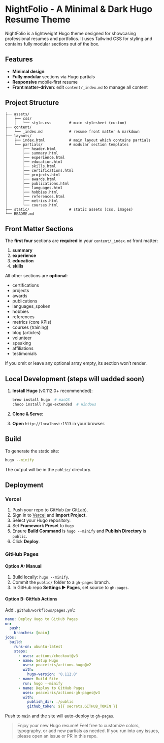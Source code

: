 # NightFolio - A Minimal & Dark Hugo Resume Theme

NightFolio is a lightweight Hugo theme designed for showcasing professional resumes and portfolios. It uses Tailwind CSS for styling and contains fully modular sections out of the box.

## Features

- **Minimal design**
- **Fully modular** sections via Hugo partials
- **Responsive** mobile‑first resume
- **Front matter–driven**: edit `content/_index.md` to manage all content

## Project Structure

```text
├── assets/
│   ├── css/
│   │   └── style.css        # main stylesheet (custom)
├── content/
│   └── _index.md            # resume front matter & markdown
├── layouts/
│   ├── index.html           # main layout which contains partials
│   └── partials/            # modular section templates
│       ├── header.html
│       ├── summary.html
│       ├── experience.html
│       ├── education.html
│       ├── skills.html
│       ├── certifications.html
│       ├── projects.html
│       ├── awards.html
│       ├── publications.html
│       ├── languages.html
│       ├── hobbies.html
│       ├── references.html
│       ├── metrics.html
│       └── courses.html
├── static/                  # static assets (css, images)
└── README.md                
```

## Front Matter Sections

The **first four** sections are **required** in your `content/_index.md` front matter:

1. **summary**
2. **experience**
3. **education**
4. **skills**

All other sections are **optional**:

- certifications
- projects
- awards
- publications
- languages_spoken
- hobbies
- references
- metrics (core KPIs)
- courses (training)
- blog (articles)
- volunteer
- speaking
- affiliations
- testimonials

If you omit or leave any optional array empty, its section won’t render.

## Local Development (steps will uadded soon)

1. **Install Hugo** (v0.112.0+ recommended):

   ```bash
   brew install hugo  # macOS
   choco install hugo-extended  # Windows
   ```

2. **Clone & Serve**:

3. **Open** `http://localhost:1313` in your browser.

## Build

To generate the static site:

```bash
hugo --minify
```

The output will be in the `public/` directory.

## Deployment

### Vercel

1. Push your repo to GitHub (or GitLab).
2. Sign in to [Vercel](https://vercel.com) and **Import Project**.
3. Select your Hugo repository.
4. Set **Framework Preset** to `Hugo`
5. Ensure **Build Command** is `hugo --minify` and **Publish Directory** is `public`.
6. Click **Deploy**.

### GitHub Pages

#### Option A: Manual

1. Build locally: `hugo --minify`.
2. Commit the `public/` folder to a `gh-pages` branch.
3. In GitHub repo **Settings ▶ Pages**, set source to `gh-pages`.

#### Option B: GitHub Actions

Add `.github/workflows/pages.yml`:

```yaml
name: Deploy Hugo to GitHub Pages
on:
  push:
    branches: [main]
jobs:
  build:
    runs-on: ubuntu-latest
    steps:
      - uses: actions/checkout@v3
      - name: Setup Hugo
        uses: peaceiris/actions-hugo@v2
        with:
          hugo-version: '0.112.0'
      - name: Build Site
        run: hugo --minify
      - name: Deploy to GitHub Pages
        uses: peaceiris/actions-gh-pages@v3
        with:
          publish_dir: ./public
          github_token: ${{ secrets.GITHUB_TOKEN }}
```

Push to `main` and the site will auto-deploy to `gh-pages`.


> Enjoy your new Hugo resume! Feel free to customize colors, typography, or add new partials as needed. If you run into any issues, please open an issue or PR in this repo.
